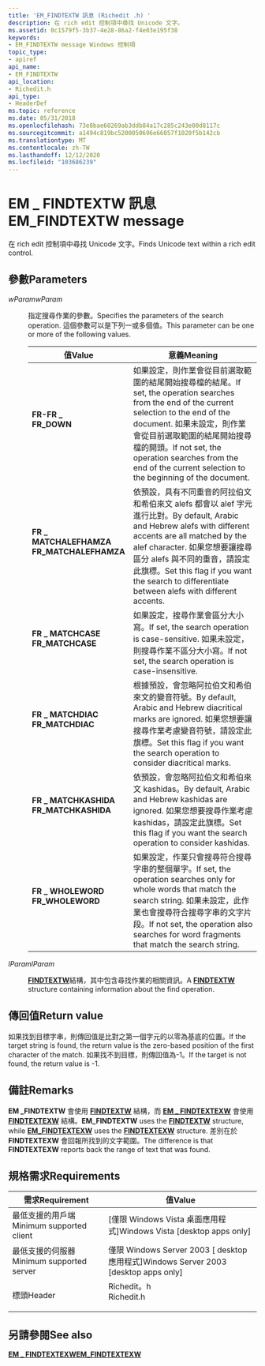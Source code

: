 ```yaml
---
title: 'EM_FINDTEXTW 訊息 (Richedit .h) '
description: 在 rich edit 控制項中尋找 Unicode 文字。
ms.assetid: 0c1579f5-3b37-4e28-86a2-f4e03e195f38
keywords:
- EM_FINDTEXTW message Windows 控制項
topic_type:
- apiref
api_name:
- EM_FINDTEXTW
api_location:
- Richedit.h
api_type:
- HeaderDef
ms.topic: reference
ms.date: 05/31/2018
ms.openlocfilehash: 73e8bae60269ab3ddb84a17c285c243e00d8117c
ms.sourcegitcommit: a1494c819bc5200050696e66057f1020f5b142cb
ms.translationtype: MT
ms.contentlocale: zh-TW
ms.lasthandoff: 12/12/2020
ms.locfileid: "103686239"
---
```

# <a name="em_findtextw-message"></a><span data-ttu-id="101ae-104">EM \_ FINDTEXTW 訊息</span><span class="sxs-lookup"><span data-stu-id="101ae-104">EM\_FINDTEXTW message</span></span>

<span data-ttu-id="101ae-105">在 rich edit 控制項中尋找 Unicode 文字。</span><span class="sxs-lookup"><span data-stu-id="101ae-105">Finds Unicode text within a rich edit control.</span></span>

## <a name="parameters"></a><span data-ttu-id="101ae-106">參數</span><span class="sxs-lookup"><span data-stu-id="101ae-106">Parameters</span></span>

<dl> <dt>

<span data-ttu-id="101ae-107">*wParam*</span><span class="sxs-lookup"><span data-stu-id="101ae-107">*wParam*</span></span> 
</dt> <dd>

<span data-ttu-id="101ae-108">指定搜尋作業的參數。</span><span class="sxs-lookup"><span data-stu-id="101ae-108">Specifies the parameters of the search operation.</span></span> <span data-ttu-id="101ae-109">這個參數可以是下列一或多個值。</span><span class="sxs-lookup"><span data-stu-id="101ae-109">This parameter can be one or more of the following values.</span></span>



| <span data-ttu-id="101ae-110">值</span><span class="sxs-lookup"><span data-stu-id="101ae-110">Value</span></span>                                                                                                                                                                     | <span data-ttu-id="101ae-111">意義</span><span class="sxs-lookup"><span data-stu-id="101ae-111">Meaning</span></span>                                                                                                                                                                                                                |
|---------------------------------------------------------------------------------------------------------------------------------------------------------------------------|------------------------------------------------------------------------------------------------------------------------------------------------------------------------------------------------------------------------|
| <span id="FR_DOWN"></span><span id="fr_down"></span><dl> <span data-ttu-id="101ae-112"><dt>**FR-FR \_**</dt></span><span class="sxs-lookup"><span data-stu-id="101ae-112"><dt>**FR\_DOWN**</dt></span></span> </dl>                               | <span data-ttu-id="101ae-113">如果設定，則作業會從目前選取範圍的結尾開始搜尋檔的結尾。</span><span class="sxs-lookup"><span data-stu-id="101ae-113">If set, the operation searches from the end of the current selection to the end of the document.</span></span> <span data-ttu-id="101ae-114">如果未設定，則作業會從目前選取範圍的結尾開始搜尋檔的開頭。</span><span class="sxs-lookup"><span data-stu-id="101ae-114">If not set, the operation searches from the end of the current selection to the beginning of the document.</span></span><br/> |
| <span id="FR_MATCHALEFHAMZA"></span><span id="fr_matchalefhamza"></span><dl> <span data-ttu-id="101ae-115"><dt>**FR \_ MATCHALEFHAMZA**</dt></span><span class="sxs-lookup"><span data-stu-id="101ae-115"><dt>**FR\_MATCHALEFHAMZA**</dt></span></span> </dl> | <span data-ttu-id="101ae-116">依預設，具有不同重音的阿拉伯文和希伯來文 alefs 都會以 alef 字元進行比對。</span><span class="sxs-lookup"><span data-stu-id="101ae-116">By default, Arabic and Hebrew alefs with different accents are all matched by the alef character.</span></span> <span data-ttu-id="101ae-117">如果您想要讓搜尋區分 alefs 與不同的重音，請設定此旗標。</span><span class="sxs-lookup"><span data-stu-id="101ae-117">Set this flag if you want the search to differentiate between alefs with different accents.</span></span><br/>               |
| <span id="FR_MATCHCASE"></span><span id="fr_matchcase"></span><dl> <span data-ttu-id="101ae-118"><dt>**FR \_ MATCHCASE**</dt></span><span class="sxs-lookup"><span data-stu-id="101ae-118"><dt>**FR\_MATCHCASE**</dt></span></span> </dl>                | <span data-ttu-id="101ae-119">如果設定，搜尋作業會區分大小寫。</span><span class="sxs-lookup"><span data-stu-id="101ae-119">If set, the search operation is case-sensitive.</span></span> <span data-ttu-id="101ae-120">如果未設定，則搜尋作業不區分大小寫。</span><span class="sxs-lookup"><span data-stu-id="101ae-120">If not set, the search operation is case-insensitive.</span></span><br/>                                                                                                       |
| <span id="FR_MATCHDIAC"></span><span id="fr_matchdiac"></span><dl> <span data-ttu-id="101ae-121"><dt>**FR \_ MATCHDIAC**</dt></span><span class="sxs-lookup"><span data-stu-id="101ae-121"><dt>**FR\_MATCHDIAC**</dt></span></span> </dl>                | <span data-ttu-id="101ae-122">根據預設，會忽略阿拉伯文和希伯來文的變音符號。</span><span class="sxs-lookup"><span data-stu-id="101ae-122">By default, Arabic and Hebrew diacritical marks are ignored.</span></span> <span data-ttu-id="101ae-123">如果您想要讓搜尋作業考慮變音符號，請設定此旗標。</span><span class="sxs-lookup"><span data-stu-id="101ae-123">Set this flag if you want the search operation to consider diacritical marks.</span></span><br/>                                                                  |
| <span id="FR_MATCHKASHIDA"></span><span id="fr_matchkashida"></span><dl> <span data-ttu-id="101ae-124"><dt>**FR \_ MATCHKASHIDA**</dt></span><span class="sxs-lookup"><span data-stu-id="101ae-124"><dt>**FR\_MATCHKASHIDA**</dt></span></span> </dl>       | <span data-ttu-id="101ae-125">依預設，會忽略阿拉伯文和希伯來文 kashidas。</span><span class="sxs-lookup"><span data-stu-id="101ae-125">By default, Arabic and Hebrew kashidas are ignored.</span></span> <span data-ttu-id="101ae-126">如果您想要搜尋作業考慮 kashidas，請設定此旗標。</span><span class="sxs-lookup"><span data-stu-id="101ae-126">Set this flag if you want the search operation to consider kashidas.</span></span><br/>                                                                                    |
| <span id="FR_WHOLEWORD"></span><span id="fr_wholeword"></span><dl> <span data-ttu-id="101ae-127"><dt>**FR \_ WHOLEWORD**</dt></span><span class="sxs-lookup"><span data-stu-id="101ae-127"><dt>**FR\_WHOLEWORD**</dt></span></span> </dl>                | <span data-ttu-id="101ae-128">如果設定，作業只會搜尋符合搜尋字串的整個單字。</span><span class="sxs-lookup"><span data-stu-id="101ae-128">If set, the operation searches only for whole words that match the search string.</span></span> <span data-ttu-id="101ae-129">如果未設定，此作業也會搜尋符合搜尋字串的文字片段。</span><span class="sxs-lookup"><span data-stu-id="101ae-129">If not set, the operation also searches for word fragments that match the search string.</span></span><br/>                                  |



 

</dd> <dt>

<span data-ttu-id="101ae-130">*lParam*</span><span class="sxs-lookup"><span data-stu-id="101ae-130">*lParam*</span></span> 
</dt> <dd>

<span data-ttu-id="101ae-131">[**FINDTEXTW**](/windows/win32/api/richedit/ns-richedit-findtexta)結構，其中包含尋找作業的相關資訊。</span><span class="sxs-lookup"><span data-stu-id="101ae-131">A [**FINDTEXTW**](/windows/win32/api/richedit/ns-richedit-findtexta) structure containing information about the find operation.</span></span>

</dd> </dl>

## <a name="return-value"></a><span data-ttu-id="101ae-132">傳回值</span><span class="sxs-lookup"><span data-stu-id="101ae-132">Return value</span></span>

<span data-ttu-id="101ae-133">如果找到目標字串，則傳回值是比對之第一個字元的以零為基底的位置。</span><span class="sxs-lookup"><span data-stu-id="101ae-133">If the target string is found, the return value is the zero-based position of the first character of the match.</span></span> <span data-ttu-id="101ae-134">如果找不到目標，則傳回值為-1。</span><span class="sxs-lookup"><span data-stu-id="101ae-134">If the target is not found, the return value is -1.</span></span>

## <a name="remarks"></a><span data-ttu-id="101ae-135">備註</span><span class="sxs-lookup"><span data-stu-id="101ae-135">Remarks</span></span>

<span data-ttu-id="101ae-136">**EM \_FINDTEXTW** 會使用 [**FINDTEXTW**](/windows/win32/api/richedit/ns-richedit-findtexta) 結構，而 [**EM \_ FINDTEXTEXW**](em-findtextexw.md) 會使用 [**FINDTEXTEXW**](/windows/desktop/api/Richedit/ns-richedit-findtextexa) 結構。</span><span class="sxs-lookup"><span data-stu-id="101ae-136">**EM\_FINDTEXTW** uses the [**FINDTEXTW**](/windows/win32/api/richedit/ns-richedit-findtexta) structure, while [**EM\_FINDTEXTEXW**](em-findtextexw.md) uses the [**FINDTEXTEXW**](/windows/desktop/api/Richedit/ns-richedit-findtextexa) structure.</span></span> <span data-ttu-id="101ae-137">差別在於 **FINDTEXTEXW** 會回報所找到的文字範圍。</span><span class="sxs-lookup"><span data-stu-id="101ae-137">The difference is that **FINDTEXTEXW** reports back the range of text that was found.</span></span>

## <a name="requirements"></a><span data-ttu-id="101ae-138">規格需求</span><span class="sxs-lookup"><span data-stu-id="101ae-138">Requirements</span></span>



| <span data-ttu-id="101ae-139">需求</span><span class="sxs-lookup"><span data-stu-id="101ae-139">Requirement</span></span> | <span data-ttu-id="101ae-140">值</span><span class="sxs-lookup"><span data-stu-id="101ae-140">Value</span></span> |
|-------------------------------------|---------------------------------------------------------------------------------------|
| <span data-ttu-id="101ae-141">最低支援的用戶端</span><span class="sxs-lookup"><span data-stu-id="101ae-141">Minimum supported client</span></span><br/> | <span data-ttu-id="101ae-142">\[僅限 Windows Vista 桌面應用程式\]</span><span class="sxs-lookup"><span data-stu-id="101ae-142">Windows Vista \[desktop apps only\]</span></span><br/>                                        |
| <span data-ttu-id="101ae-143">最低支援的伺服器</span><span class="sxs-lookup"><span data-stu-id="101ae-143">Minimum supported server</span></span><br/> | <span data-ttu-id="101ae-144">僅限 Windows Server 2003 \[ desktop 應用程式\]</span><span class="sxs-lookup"><span data-stu-id="101ae-144">Windows Server 2003 \[desktop apps only\]</span></span><br/>                                  |
| <span data-ttu-id="101ae-145">標頭</span><span class="sxs-lookup"><span data-stu-id="101ae-145">Header</span></span><br/>                   | <dl> <span data-ttu-id="101ae-146"><dt>Richedit。h</dt></span><span class="sxs-lookup"><span data-stu-id="101ae-146"><dt>Richedit.h</dt></span></span> </dl> |



## <a name="see-also"></a><span data-ttu-id="101ae-147">另請參閱</span><span class="sxs-lookup"><span data-stu-id="101ae-147">See also</span></span>

<dl> <dt>

[<span data-ttu-id="101ae-148">**EM \_ FINDTEXTEXW**</span><span class="sxs-lookup"><span data-stu-id="101ae-148">**EM\_FINDTEXTEXW**</span></span>](em-findtextexw.md)
</dt> </dl>

 

 





